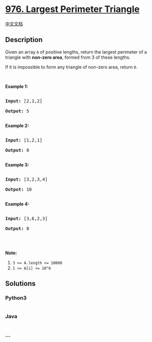 # [976. Largest Perimeter Triangle](https://leetcode.com/problems/largest-perimeter-triangle)

[中文文档](/solution/0900-0999/0976.Largest%20Perimeter%20Triangle/README.md)

## Description

<p>Given an array <code>A</code> of positive lengths, return the largest perimeter of a triangle with <strong>non-zero area</strong>, formed from 3 of these lengths.</p>

<p>If it is impossible to form any&nbsp;triangle of non-zero area, return <code>0</code>.</p>

<p>&nbsp;</p>

<ol>

</ol>

<div>

<p><strong>Example 1:</strong></p>

<pre>

<strong>Input: </strong><span id="example-input-1-1">[2,1,2]</span>

<strong>Output: </strong><span id="example-output-1">5</span>

</pre>

<div>

<p><strong>Example 2:</strong></p>

<pre>

<strong>Input: </strong><span id="example-input-2-1">[1,2,1]</span>

<strong>Output: </strong><span id="example-output-2">0</span>

</pre>

<div>

<p><strong>Example 3:</strong></p>

<pre>

<strong>Input: </strong><span id="example-input-3-1">[3,2,3,4]</span>

<strong>Output: </strong><span id="example-output-3">10</span>

</pre>

<div>

<p><strong>Example 4:</strong></p>

<pre>

<strong>Input: </strong><span id="example-input-4-1">[3,6,2,3]</span>

<strong>Output: </strong><span id="example-output-4">8</span>

</pre>

<p>&nbsp;</p>

<p><strong>Note:</strong></p>

<ol>
    <li><code>3 &lt;= A.length &lt;= 10000</code></li>
    <li><code>1 &lt;= A[i] &lt;= 10^6</code></li>
</ol>

</div>

</div>

</div>

</div>

## Solutions

<!-- tabs:start -->

### **Python3**

```python

```

### **Java**

```java

```

### **...**

```

```

<!-- tabs:end -->
